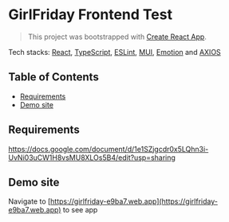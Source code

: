 # GirlFriday Frontend Test

> This project was bootstrapped with [Create React App](https://github.com/facebook/create-react-app).

Tech stacks: [React](https://reactjs.org/), [TypeScript](https://www.typescriptlang.org/), [ESLint](https://eslint.org/), [MUI](https://mui.com/), [Emotion](https://emotion.sh/docs/introduction) and [AXIOS](https://axios-http.com/)

## Table of Contents

- [Requirements](#requirements)
- [Demo site](#demo-site)

<a name="requirements"></a>

## Requirements

https://docs.google.com/document/d/1e1SZjgcdr0x5LQhn3i-UvNi03uCW1H8vsMU8XLOs5B4/edit?usp=sharing

<a name="demo-site"></a>

## Demo site

Navigate to [https://girlfriday-e9ba7.web.app](https://girlfriday-e9ba7.web.app) to see app
